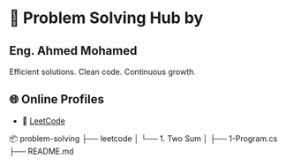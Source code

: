# 🧠 Problem Solving Hub by 
## Eng. Ahmed Mohamed

Efficient solutions. Clean code. Continuous growth.

## 🌐 Online Profiles
  - 🧠 [LeetCode](https://leetcode.com/u/LCaD4b5TR6/)

📦 problem-solving
├── leetcode
│   └── 1. Two Sum
│       ├── 1-Program.cs
├── README.md
